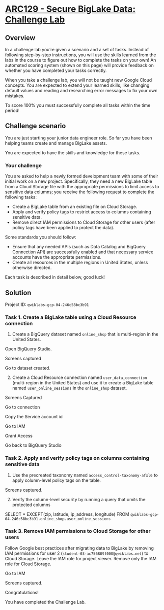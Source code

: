# [ARC129 - Secure BigLake Data: Challenge Lab](https://www.cloudskillsboost.google/games/5058/labs/33036)

## Overview

In a challenge lab you’re given a scenario and a set of tasks. Instead of following step-by-step instructions, you will use the skills learned from the labs in the course to figure out how to complete the tasks on your own! An automated scoring system (shown on this page) will provide feedback on whether you have completed your tasks correctly.

When you take a challenge lab, you will not be taught new Google Cloud concepts. You are expected to extend your learned skills, like changing default values and reading and researching error messages to fix your own mistakes.

To score 100% you must successfully complete all tasks within the time period!

## Challenge scenario

You are just starting your junior data engineer role. So far you have been helping teams create and manage BigLake assets.

You are expected to have the skills and knowledge for these tasks.

### Your challenge

You are asked to help a newly formed development team with some of their initial work on a new project. Specifically, they need a new BigLake table from a Cloud Storage file with the appropriate permissions to limit access to sensitive data columns; you receive the following request to complete the following tasks:

- Create a BigLake table from an existing file on Cloud Storage.
- Apply and verify policy tags to restrict access to columns containing sensitive data.
- Remove direct IAM permissions to Cloud Storage for other users (after policy tags have been applied to protect the data).

Some standards you should follow:

- Ensure that any needed APIs (such as Data Catalog and BigQuery Connection API) are successfully enabled and that necessary service accounts have the appropriate permissions.
- Create all resources in the multiple regions in United States, unless otherwise directed.

Each task is described in detail below, good luck!

## Solution

Project ID: `qwiklabs-gcp-04-246c58bc3b91`


### Task 1. Create a BigLake table using a Cloud Resource connection

1. Create a BigQuery dataset named `online_shop` that is multi-region in the United States.

Open BigQuery Studio.

Screens captured

Go to dataset created.


2. Create a Cloud Resource connection named `user_data_connection` (multi-region in the United States) and use it to create a BigLake table named `user_online_sessions` in the `online_shop` dataset.

Screens Captured

Go to connection

Copy the Service account id

Go to IAM

Grant Access

Go back to BigQuery Studio

### Task 2. Apply and verify policy tags on columns containing sensitive data

1. Use the precreated taxonomy named `access_control-taxonomy-afxl6` to apply column-level policy tags on the table.

Screens captured.

2. Verify the column-level security by running a query that omits the protected columns

SELECT * EXCEPT(zip, latitude, ip_address, longitude) FROM `qwiklabs-gcp-04-246c58bc3b91.online_shop.user_online_sessions`

### Task 3. Remove IAM permissions to Cloud Storage for other users

Follow Google best practices after migrating data to BigLake by removing IAM permissions for user 2 (`student-03-ac756809f008@qwiklabs.net`) to Cloud Storage.
Leave the IAM role for project viewer.
Remove only the IAM role for Cloud Storage.

Go to IAM

Screens captured.

Congratulations!

You have completed the Challenge Lab.

